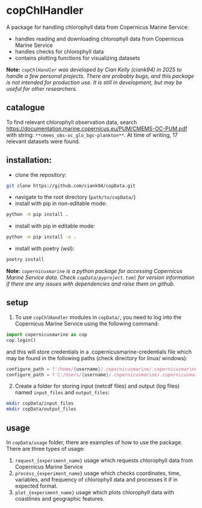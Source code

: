 # copChlHandler
A package for handling chlorophyll data from Copernicus Marine Service:
-  handles reading and downloading chlorophyll data from Copernicus Marine Service
-  handles checks for chlorophyll data
-  contains plotting functions for visualizing datasets

**Note:**
*`copChlHandler` was developed by Cian Kelly (ciank94) in 2025 to handle a few personal projects. There are probably bugs, and this package is not intended for production use. It is still in development, but may be useful for other researchers.*

## catalogue
To find relevant chlorophyll observation data, search https://documentation.marine.copernicus.eu/PUM/CMEMS-OC-PUM.pdf with string: 
`**cmems_obs-oc_glo_bgc-plankton**`. At time of writing, 17 relevant datasets were found.

## installation:
-  clone the repository:
```bash
git clone https://github.com/ciank94/copData.git
```
-  navigate to the root directory (`path/to/copData/`)
-  install with pip in non-editable mode:
```bash
python -m pip install .
```
-  install with pip in editable mode:
```bash
python -m pip install -e .
```
-  install with poetry (wsl):
```bash
poetry install
```

**Note:**
*`copernicusmarine` is a python package for accessing Copernicus Marine Service data. Check `copData/pyproject.toml` for version information if there are any issues with dependencies and raise them on github.*

## setup
1. To use `copChlHandler` modules in `copData/`, you need to log into the Copernicus Marine Service using the following command:
```python
import copernicusmarine as cop
cop.login()
```
and this will store credentials in a .copernicusmarine-credentials file which may be found in the following paths (check directory for linux/ windows):
```python
configure_path = f'/home/{username}/.copernicusmarine/.copernicusmarine-credentials' # wsl/linux
configure_path = f'C:/Users/{username}/.copernicusmarine/.copernicusmarine-credentials' # windows
```

2. Create a folder for storing input (netcdf files) and output (log files) named `input_files` and `output_files`:
```bash
mkdir copData/input_files
mkdir copData/output_files
```	

## usage
In `copData/usage` folder, there are examples of how to use the package. There are three types of usage:
1. `request_{experiment_name}` usage which requests chlorophyll data from Copernicus Marine Service
2. `process_{experiment_name}` usage which checks coordinates, time, variables, and frequency of chlorophyll data and processes it if in expected format.
3. `plot_{experiment_name}` usage which plots chlorophyll data with coastlines and geographic features.



